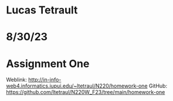# Lucas Tetrault
# 8/30/23
# Assignment One
Weblink: http://in-info-web4.informatics.iupui.edu/~ltetraul/N220/homework-one
GitHub: https://github.com/ltetraul/N220W_F23/tree/main/homework-one
